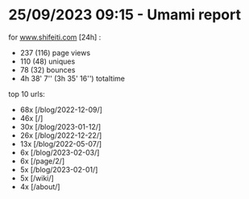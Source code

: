 # 25/09/2023 09:15 - Umami report
for www.shifeiti.com [24h] :

 - 237 (116) page views
 - 110 (48) uniques
 - 78 (32) bounces
 - 4h 38' 7'' (3h 35' 16'') totaltime


top 10 urls:
 - 68x [/blog/2022-12-09/]
 - 46x [/]
 - 30x [/blog/2023-01-12/]
 - 26x [/blog/2022-12-22/]
 - 13x [/blog/2022-05-07/]
 - 6x [/blog/2023-02-03/]
 - 6x [/page/2/]
 - 5x [/blog/2023-02-01/]
 - 5x [/wiki/]
 - 4x [/about/]


